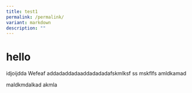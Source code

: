 ```yaml
---
title: test1
permalink: /permalink/
variant: markdown
description: ""
---
```

# hello 
idjoijdda Wefeaf addadaddadaaddadadadafskmlksf
ss
mskflfs
amldkamad

maldkmdalkad
akmla